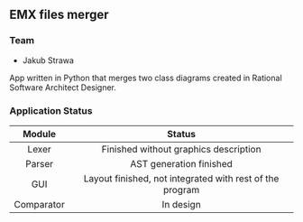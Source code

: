 ## EMX files merger

### Team
- Jakub Strawa

App written in Python that merges two class diagrams created in Rational Software Architect Designer.

### Application Status
| Module | Status |
| :---: | :---: |
| Lexer | Finished without graphics description |
| Parser | AST generation finished |
| GUI | Layout finished, not integrated with rest of the program |
| Comparator | In design |
